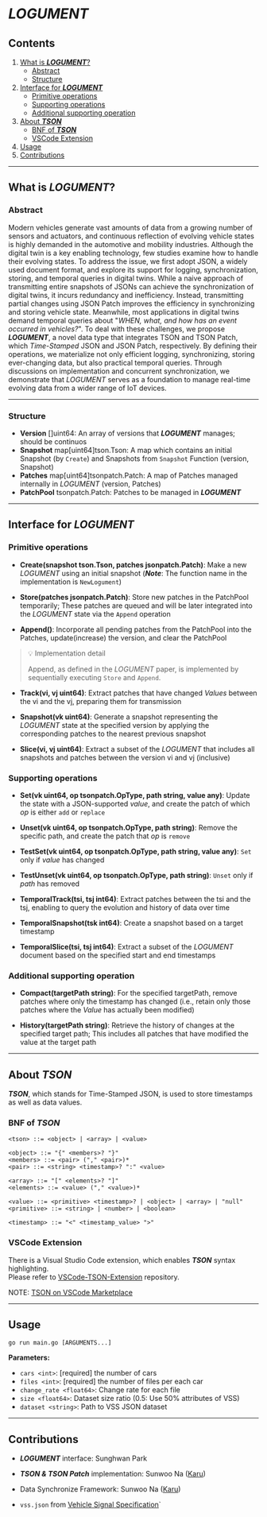 # **_LOGUMENT_**

## Contents

1. [What is **_LOGUMENT_**?](#what-is-logument)
    - [Abstract](#abstract)
    - [Structure](#structure)
2. [Interface for **_LOGUMENT_**](#interface-for-logument)
    - [Primitive operations](#primitive-operations)
    - [Supporting operations](#supporting-operations)
    - [Additional supporting operation](#additional-supporting-operation)
3. [About **_TSON_**](#about-tson)
    - [BNF of **_TSON_**](#bnf-of-tson)
    - [VSCode Extension](#vscode-extension)
4. [Usage](#usage)
5. [Contributions](#contributions)

---

## What is **_LOGUMENT_**?

### Abstract

Modern vehicles generate vast amounts of data from a growing number of sensors and actuators, and continuous reflection of evolving vehicle states is highly demanded in the automotive and mobility industries.
Although the digital twin is a key enabling technology, few studies examine how to handle their evolving states.
To address the issue, we first adopt JSON, a widely used document format, and explore its support for logging, synchronization, storing, and temporal queries in digital twins.
While a naive approach of transmitting entire snapshots of JSONs can achieve the synchronization of digital twins, it incurs redundancy and inefficiency.
Instead, transmitting partial changes using JSON Patch improves the efficiency in synchronizing and storing vehicle state.
Meanwhile, most applications in digital twins demand temporal queries about "_WHEN, what, and how has an event occurred in vehicles?_".
To deal with these challenges, we propose **_LOGUMENT_**, a novel data type that integrates TSON and TSON Patch, which _Time-Stamped_ JSON and JSON Patch, respectively.
By defining their operations, we materialize not only efficient logging, synchronizing, storing ever-changing data, but also practical temporal queries.
Through discussions on implementation and concurrent synchronization, we demonstrate that _LOGUMENT_ serves as a foundation to manage real-time evolving data from a wider range of IoT devices.

---

### Structure

- **Version** []uint64: An array of versions that **_LOGUMENT_** manages; should be continuos
- **Snapshot** map[uint64]tson.Tson: A map which contains an initial Snapshot (by `Create`) and Snapshots from `Snapshot` Function (version, Snapshot)
- **Patches** map[uint64]tsonpatch.Patch: A map of Patches managed internally in _LOGUMENT_ (version, Patches)
- **PatchPool** tsonpatch.Patch: Patches to be managed in **_LOGUMENT_**

---

## Interface for **_LOGUMENT_**

### Primitive operations

- **Create(snapshot tson.Tson, patches jsonpatch.Patch)**: Make a new _LOGUMENT_ using an initial snapshot (**_Note_**: The function name in the implementation is `NewLogument`)

- **Store(patches jsonpatch.Patch)**: Store new patches in the PatchPool temporarily; These patches are queued and will be later integrated into the _LOGUMENT_ state via the `Append` operation

- **Append()**: Incorporate all pending patches from the PatchPool into the Patches, update(increase) the version, and clear the PatchPool

> 💡 Implementation detail
>
> Append, as defined in the _LOGUMENT_ paper, is implemented by sequentially executing `Store` and `Append`.

- **Track(vi, vj uint64)**: Extract patches that have changed _Values_ between the vi and the vj, preparing them for transmission

- **Snapshot(vk uint64)**: Generate a snapshot representing the _LOGUMENT_ state at the specified version by applying the corresponding patches to the nearest previous snapshot

- **Slice(vi, vj uint64)**: Extract a subset of the _LOGUMENT_ that includes all snapshots and patches between the version vi and vj (inclusive)

### Supporting operations

- **Set(vk uint64, op tsonpatch.OpType, path string, value any)**: Update the state with a JSON-supported _value_, and create the patch of which _op_ is either `add` or `replace`

- **Unset(vk uint64, op tsonpatch.OpType, path string)**: Remove the specific path, and create the patch that _op_ is `remove`

- **TestSet(vk uint64, op tsonpatch.OpType, path string, value any)**: `Set` only if _value_ has changed

- **TestUnset(vk uint64, op tsonpatch.OpType, path string)**: `Unset` only if _path_ has removed

- **TemporalTrack(tsi, tsj int64)**: Extract patches between the tsi and the tsj, enabling to query the evolution and history of data over time

- **TemporalSnapshot(tsk int64)**: Create a snapshot based on a target timestamp

- **TemporalSlice(tsi, tsj int64)**: Extract a subset of the _LOGUMENT_ document based on the specified start and end timestamps

### Additional supporting operation

- **Compact(targetPath string)**: For the specified targetPath, remove patches where only the timestamp has changed (i.e., retain only those patches where the _Value_ has actually been modified)

- **History(targetPath string)**: Retrieve the history of changes at the specified target path; This includes all patches that have modified the value at the target path

---

## About **_TSON_**

**_TSON_**, which stands for Time-Stamped JSON, is used to store timestamps as well as data values.

### BNF of **_TSON_**

```ebnf
<tson> ::= <object> | <array> | <value>

<object> ::= "{" <members>? "}"
<members> ::= <pair> ("," <pair>)*
<pair> ::= <string> <timestamp>? ":" <value>

<array> ::= "[" <elements>? "]"
<elements> ::= <value> ("," <value>)*

<value> ::= <primitive> <timestamp>? | <object> | <array> | "null"
<primitive> ::= <string> | <number> | <boolean>

<timestamp> ::= "<" <timestamp_value> ">"
```

### VSCode Extension

There is a Visual Studio Code extension, which enables **_TSON_** syntax highlighting.  
Please refer to [VSCode-TSON-Extension](https://github.com/CAU-CPSS/VSCode-TSON-Extension) repository.

NOTE: [TSON on VSCode Marketplace](https://marketplace.visualstudio.com/items?itemName=rollingress.tson)


---

## Usage

`go run main.go [ARGUMENTS...]`

**Parameters:**
- `cars <int>`: \[required\] the number of cars
- `files <int>`: \[required\] the number of files per each car
- `change_rate <float64>`: Change rate for each file
- `size <float64>`: Dataset size ratio (0.5: Use 50% attributes of VSS)
- `dataset <string>`: Path to VSS JSON dataset

---

## Contributions

- **_LOGUMENT_** interface: Sunghwan Park
- **_TSON & TSON Patch_** implementation: Sunwoo Na ([Karu](https://github.com/karu-rress))
- Data Synchronize Framework: Sunwoo Na ([Karu](https://github.com/karu-rress))

- `vss.json` from [Vehicle Signal Specification](https://github.com/COVESA/vehicle_signal_specification)`
